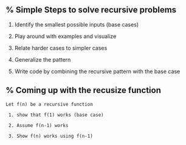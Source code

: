 ## % Simple Steps to solve recursive problems

1. Identify the smallest possible inputs (base cases)

2. Play around with examples and visualize

3. Relate harder cases to simpler cases

3. Generalize the pattern

4. Write code by combining the recursive pattern with the base case

## % Coming up with the recusize function

    Let f(n) be a recursive function
    
     1. show that f(1) works (base case)

     2. Assume f(n-1) works

     3. Show f(n) works using f(n-1)